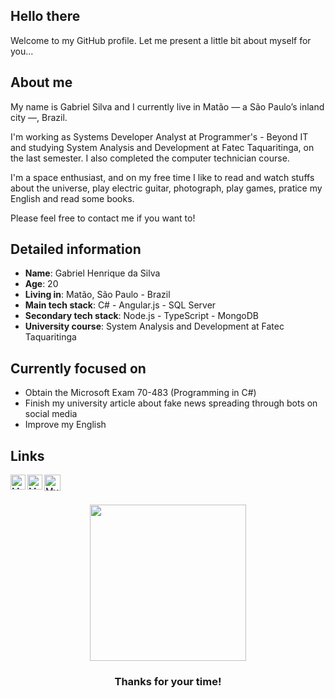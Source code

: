 ## Hello there

Welcome to my GitHub profile. Let me present a little bit about myself for you...

## About me

My name is Gabriel Silva and I currently live in Matão — a São Paulo’s inland city —, Brazil.

I'm working as Systems Developer Analyst at Programmer's - Beyond IT and studying System Analysis and Development at Fatec Taquaritinga, on the last semester. I also completed the computer technician course.

I'm a space enthusiast, and on my free time I like to read and watch stuffs about the universe, play electric guitar, photograph, play games, pratice my English and read some books.

Please feel free to contact me if you want to!

## Detailed information

* **Name**: Gabriel Henrique da Silva
* **Age**: 20
* **Living in**: Matão, São Paulo - Brazil
* **Main tech stack**: C# - Angular.js - SQL Server
* **Secondary tech stack**: Node.js - TypeScript - MongoDB
* **University course**: System Analysis and Development at Fatec Taquaritinga

## Currently focused on

- Obtain the Microsoft Exam 70-483 (Programming in C#)
- Finish my university article about fake news spreading through bots on social media
- Improve my English

## Links

<div>
  <a href="https://in.linkedin.com/in/gabriel21henrique">
    <img align="left" alt="My LinkedIn" width="24px" src="https://github.com/TheDudeThatCode/TheDudeThatCode/blob/master/Assets/Linkedin.svg" />
  </a>
  <a href="https://www.instagram.com/gabriel21henrique">
    <img align="left" alt="My Instagram" width="24px" src="https://github.com/TheDudeThatCode/TheDudeThatCode/blob/master/Assets/Instagram.svg" />
  </a>
  <a href="mailto:gabrielsilva7731@gmail.com">
    <img align="left" alt="My e-mail" width="26px" src="https://github.com/TheDudeThatCode/TheDudeThatCode/blob/master/Assets/Gmail.svg" />
  </a>
</div>

</br></br>

<div align="center">
  <img width="250" height="250" src="https://media.giphy.com/media/26AHqZycSplGWWPAI/giphy.gif">
   <h3>Thanks for your time!</h3>
   </br>
</div>
